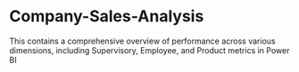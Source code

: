 # Company-Sales-Analysis
This contains a comprehensive overview of performance across various dimensions, including Supervisory, Employee, and Product metrics in Power BI 
